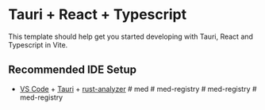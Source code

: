 # Tauri + React + Typescript

This template should help get you started developing with Tauri, React and Typescript in Vite.

## Recommended IDE Setup

- [VS Code](https://code.visualstudio.com/) + [Tauri](https://marketplace.visualstudio.com/items?itemName=tauri-apps.tauri-vscode) + [rust-analyzer](https://marketplace.visualstudio.com/items?itemName=rust-lang.rust-analyzer)
#   m e d  
 #   m e d - r e g i s t r y  
 #   m e d - r e g i s t r y  
 #   m e d - r e g i s t r y  
 